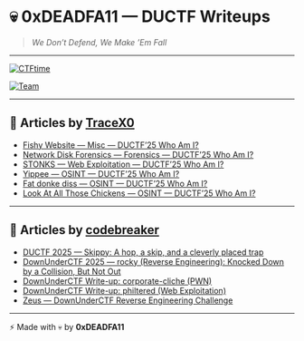 # 💀 0xDEADFA11 — DUCTF Writeups

> *We Don’t Defend, We Make ’Em Fall*

---

[![CTFtime](https://img.shields.io/badge/CTFtime-active-blue)](https://ctftime.org/team/379715) 

[![Team](https://img.shields.io/badge/Team-0xDEADFA11-red)](#)  

---

## 📘 Articles by [TraceX0](https://medium.com/@TraceX0/list/ductf-2025-writeups-by-tracex0-d77fc176214c)

- [Fishy Website — Misc — DUCTF’25 Who Am I?](https://medium.com/@TraceX0/fishy-website-misc-ductf25-83c3864e7902)  
- [Network Disk Forensics — Forensics — DUCTF’25 Who Am I?](https://medium.com/@TraceX0/network-disk-forensics-forensics-ductf25-d5284ebe5155)  
- [STONKS — Web Exploitation — DUCTF’25 Who Am I?](https://medium.com/@TraceX0/stonks-web-exploitation-ductf25-c023fa226da2)  
- [Yippee — OSINT — DUCTF’25 Who Am I?]([ttps://medium.com/@TraceX0/yippee-osint-ductf25-ba2a888edd07)  
- [Fat donke diss — OSINT — DUCTF’25 Who Am I?](https://medium.com/@TraceX0/fat-donke-diss-osint-ductf25-f027f35bfcc5)  
- [Look At All Those Chickens — OSINT — DUCTF’25 Who Am I?](https://medium.com/@TraceX0/osint-flag-hunting-look-at-all-those-chickens-ductf25-85dc7de21e45)  

---

## 📘 Articles by [codebreaker](https://medium.com/@akash.gupta.contact)

- [DUCTF 2025 — Skippy: A hop, a skip, and a cleverly placed trap](https://medium.com/@akash.gupta.contact/ductf-2025-skippy-a6aeed070227)  
- [DownUnderCTF 2025 — rocky (Reverse Engineering): Knocked Down by a Collision, But Not Out](https://medium.com/@akash.gupta.contact/downunderctf-2025-rocky-reverse-engineering-9e6e05ca0d56)  
- [DownUnderCTF Write-up: corporate-cliche (PWN)](https://medium.com/@akash.gupta.contact/downunderctf-write-up-corporate-cliche-pwn-82e04df118c2)  
- [DownUnderCTF Write-up: philtered (Web Exploitation)](https://medium.com/@akash.gupta.contact/downunderctf-2025-rocky-reverse-engineering-9e6e05ca0d56)  
- [Zeus — DownUnderCTF Reverse Engineering Challenge](https://medium.com/@akash.gupta.contact/ductf-2025-skippy-a6aeed070227)  

---

⚡ Made with 💀 by **0xDEADFA11**  
